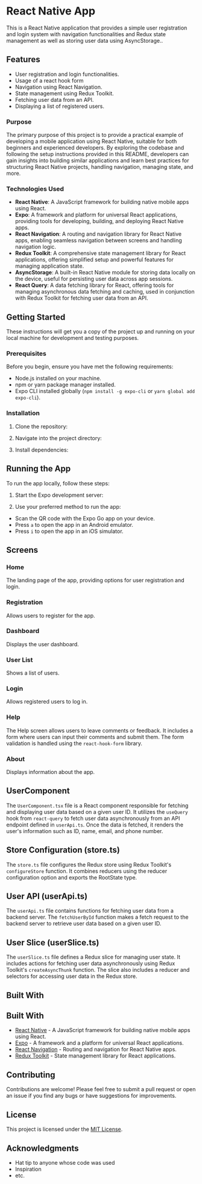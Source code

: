 # React Native App

This is a React Native application that provides a simple user registration and login system with navigation functionalities and Redux state management as well as storing user data using AsyncStorage..

## Features

- User registration and login functionalities.
- Usage of a react hook form
- Navigation using React Navigation.
- State management using Redux Toolkit.
- Fetching user data from an API.
- Displaying a list of registered users.

### Purpose

The primary purpose of this project is to provide a practical example of developing a mobile application using React Native, suitable for both beginners and experienced developers. By exploring the codebase and following the setup instructions provided in this README, developers can gain insights into building similar applications and learn best practices for structuring React Native projects, handling navigation, managing state, and more.

### Technologies Used

- **React Native**: A JavaScript framework for building native mobile apps using React.
- **Expo**: A framework and platform for universal React applications, providing tools for developing, building, and deploying React Native apps.
- **React Navigation**: A routing and navigation library for React Native apps, enabling seamless navigation between screens and handling navigation logic.
- **Redux Toolkit**: A comprehensive state management library for React applications, offering simplified setup and powerful features for managing application state.
- **AsyncStorage**: A built-in React Native module for storing data locally on the device, useful for persisting user data across app sessions.
- **React Query**: A data fetching library for React, offering tools for managing asynchronous data fetching and caching, used in conjunction with Redux Toolkit for fetching user data from an API.

  
## Getting Started

These instructions will get you a copy of the project up and running on your local machine for development and testing purposes.

### Prerequisites

Before you begin, ensure you have met the following requirements:
- Node.js installed on your machine.
- npm or yarn package manager installed.
- Expo CLI installed globally (`npm install -g expo-cli` or `yarn global add expo-cli`).

### Installation

1. Clone the repository:
   
2. Navigate into the project directory:

3. Install dependencies:

## Running the App

To run the app locally, follow these steps:

1. Start the Expo development server:

2. Use your preferred method to run the app:
- Scan the QR code with the Expo Go app on your device.
- Press `a` to open the app in an Android emulator.
- Press `i` to open the app in an iOS simulator.

## Screens

### Home

The landing page of the app, providing options for user registration and login.

### Registration

Allows users to register for the app.

### Dashboard

Displays the user dashboard.

### User List

Shows a list of users.

### Login

Allows registered users to log in.

### Help

The Help screen allows users to leave comments or feedback. It includes a form where users can input their comments and submit them. The form validation is handled using the `react-hook-form` library.


### About

Displays information about the app.

## UserComponent

The `UserComponent.tsx` file is a React component responsible for fetching and displaying user data based on a given user ID. It utilizes the `useQuery` hook from `react-query` to fetch user data asynchronously from an API endpoint defined in `userApi.ts`. Once the data is fetched, it renders the user's information such as ID, name, email, and phone number.

## Store Configuration (store.ts)

The `store.ts` file configures the Redux store using Redux Toolkit's `configureStore` function. It combines reducers using the reducer configuration option and exports the RootState type.

## User API (userApi.ts)

The `userApi.ts` file contains functions for fetching user data from a backend server. The `fetchUserById` function makes a fetch request to the backend server to retrieve user data based on a given user ID.

## User Slice (userSlice.ts)

The `userSlice.ts` file defines a Redux slice for managing user state. It includes actions for fetching user data asynchronously using Redux Toolkit's `createAsyncThunk` function. The slice also includes a reducer and selectors for accessing user data in the Redux store.

## Built With

## Built With

- [React Native](https://reactnative.dev/) - A JavaScript framework for building native mobile apps using React.
- [Expo](https://expo.dev/) - A framework and a platform for universal React applications.
- [React Navigation](https://reactnavigation.org/) - Routing and navigation for React Native apps.
- [Redux Toolkit](https://redux-toolkit.js.org/) - State management library for React applications.

## Contributing

Contributions are welcome! Please feel free to submit a pull request or open an issue if you find any bugs or have suggestions for improvements.

## License

This project is licensed under the [MIT License](LICENSE).

## Acknowledgments

- Hat tip to anyone whose code was used
- Inspiration
- etc.

